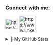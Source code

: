 <h3 align="left">Connect with me:</h3>
<p align="left">
<a href="https://br.linkedin.com/in/adryan-reis-9940ba186" target="blank"><img align="center" src="https://raw.githubusercontent.com/rahuldkjain/github-profile-readme-generator/master/src/images/icons/Social/linked-in-alt.svg" alt="https://www.linkedin.com/in/adryan-reis-9940ba186" height="30" width="40" /></a>
  <a href="https://www.codewars.com/users/Nasc1mento" target="blank"><img align="center" src="https://img.icons8.com/color/480/null/codewars.png" alt="https://www.linkedin.com/in/adryan-reis-9940ba186" height="50" width="50" /></a>
  
</p>
<details>
<summary>📅 My GitHub Stats</summary>
<div>
  <p ><img align="left" src="https://github-readme-stats-git-masterrstaa-rickstaa.vercel.app/api?username=Nasc1mento&&show_icons=true&theme=dark" alt="nasc1mento" /></p>

  <p >&nbsp;<img align="center" src="https://github-readme-stats-git-masterrstaa-rickstaa.vercel.app/api/top-langs/?username=Nasc1mento&theme=dark&&show_icons=true&locale=en&layout=compact&langs_count=15" alt="nasc1mento" /></p>
  
 <p><img align="center" src="https://github-readme-streak-stats.herokuapp.com/?user=nasc1mento&theme=dark" alt="nasc1mento" /></p>
  
</details>

</div>

